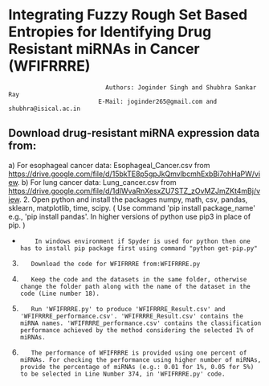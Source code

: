 # Integrating Fuzzy Rough Set Based Entropies for Identifying Drug Resistant miRNAs in Cancer (WFIFRRRE)
                               Authors: Joginder Singh and Shubhra Sankar Ray
                             E-Mail: joginder265@gmail.com and shubhra@isical.ac.in

## Download drug-resistant miRNA expression data from:
a)    For esophageal cancer data: Esophageal_Cancer.csv from https://drive.google.com/file/d/15bkTE8p5gpJkQmvlbcmhExbBi7ohHaPW/view.
b)        For lung cancer data: Lung_cancer.csv from https://drive.google.com/file/d/1dIWvaRnXesxZU7STZ_zOvMZJmZKt4mBj/view.
2.        Open python and install the packages numpy, math, csv, pandas, sklearn, matplotlib, time, scipy.
        ( Use command 'pip install package_name' e.g., 'pip install pandas'. In higher versions of python use pip3 in place of pip. )
*         In windows environment if Spyder is used for python then one has to install pip package first using command "python get-pip.py"
3.        Download the code for WFIFRRRE from:WFIFRRRE.py
4.        Keep the code and the datasets in the same folder, otherwise change the folder path along with the name of the dataset in the code (Line number 18).
5.        Run 'WFIFRRRE.py' to produce 'WFIFRRRE_Result.csv' and 'WFIFRRRE_performance.csv'. 'WFIFRRRE_Result.csv' contains the miRNA names. 'WFIFRRRE_performance.csv' contains the classification performance achieved by the method considering the selected 1% of miRNAs.
6.        The performance of WFIFRRRE is provided using one percent of miRNAs. For checking the performance using higher number of miRNAs, provide the percentage of miRNAs (e.g.: 0.01 for 1%, 0.05 for 5%) to be selected in Line Number 374, in 'WFIFRRRE.py' code.
